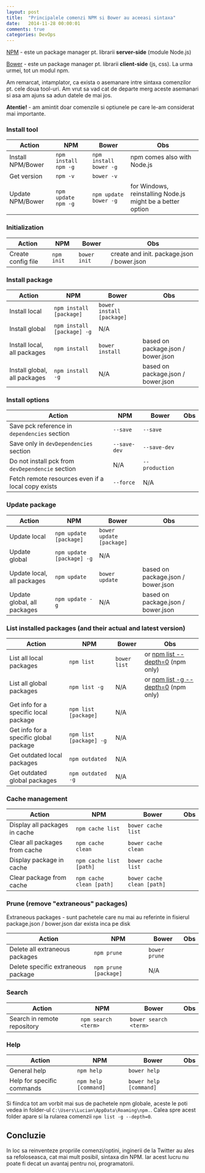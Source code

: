 ```yaml
---
layout: post
title:  "Principalele comenzi NPM si Bower au aceeasi sintaxa"
date:   2014-11-28 00:00:01
comments: true
categories: DevOps
---
```


[NPM](https://www.npmjs.org/) - este un package manager pt. librarii **server-side** (module Node.js)

[Bower](http://bower.io/) - este un package manager pt. librarii **client-side** (js, css). La urma urmei, tot un modul npm.

Am remarcat, intamplator, ca exista o asemanare intre sintaxa comenzilor pt. cele doua tool-uri. Am vrut sa vad cat de departe merg aceste asemanari si asa am ajuns sa adun datele de mai jos.

**Atentie!** - am amintit doar comenzile si optiunele pe care le-am considerat mai importante.

### Install tool ###

| Action | NPM | Bower | Obs |
| -------| --- | ----- | --- |
| Install NPM/Bower | `npm install npm -g` | `npm install bower -g` | npm comes also with Node.js |
| Get version | `npm -v `| `bower -v` | |
| Update NPM/Bower | `npm update npm -g` | `npm update bower -g` | for Windows, reinstalling Node.js might be a better option |

### Initialization ###

| Action | NPM | Bower | Obs |
| ------ | --- | ----- | --- |
| Create config file | `npm init` | `bower init` | create and init. package.json / bower.json |

### Install package ###

| Action | NPM | Bower | Obs |
| ------ | --- | ----- | --- |
| Install local | `npm install [package]` | `bower install [package]` | |
| Install global | `npm install [package] -g` | N/A | |
| Install local, all packages | `npm install` | `bower install` | based on package.json / bower.json |
| Install global, all packages | `npm install -g` | N/A | based on package.json / bower.json |

### Install options ###

| Action | NPM | Bower | Obs |
| ------ | --- | ----- | --- |
| Save pck reference in `dependencies` section | `--save` | `--save` | |
| Save only in `devDependencies` section | `--save-dev` | `--save-dev` | |
| Do not install pck from `devDependencie` section | N/A | `--production` | |
| Fetch remote resources even if a local copy exists | `--force` | N/A | |

### Update package ###

| Action | NPM | Bower | Obs |
| ------ | --- | ----- | --- |
| Update local | `npm update [package]` | `bower update [package]` | |
| Update global | `npm update [package] -g` | N/A | |
| Update local, all packages | `npm update` | `bower update` | based on package.json / bower.json |
| Update global, all packages | `npm update -g` | N/A | based on package.json / bower.json |


### List installed packages (and their actual and latest version) ###

| Action | NPM | Bower | Obs |
| ------ | --- | ----- | --- |
| List all local packages | `npm list` | `bower list` | or [npm list --depth=0](http://stackoverflow.com/a/16704412/2726725) (npm only) |
| List all global packages | `npm list -g` | N/A | or [npm list -g --depth=0](http://stackoverflow.com/a/16704412/2726725) (npm only) |
| Get info for a specific local package | `npm list [package]` | N/A | |
| Get info for a specific global package | `npm list [package] -g` | N/A | |
| Get outdated local packages | `npm outdated` | N/A | |
| Get outdated global packages | `npm outdated -g` | N/A | |

### Cache management ###

| Action | NPM | Bower | Obs |
| ------ | --- | ----- | --- |
| Display all packages in cache | `npm cache list` | `bower cache list` | |
| Clear all packages from cache | `npm cache clean` | `bower cache clean` | |
| Display package in cache | `npm cache list [path]` | `bower cache list` | |
| Clear package from cache | `npm cache clean [path]` | `bower cache clean [path]` | |


### Prune (remove "extraneous" packages) ###

Extraneous packages - sunt pachetele care nu mai au referinte in fisierul package.json / bower.json dar exista inca pe disk

| Action | NPM | Bower | Obs |
| ------ | --- | ----- | --- |
| Delete all extraneous packages | `npm prune` | `bower prune` | |
| Delete specific extraneous package | `npm prune [package]` | N/A | |

### Search ###

| Action | NPM | Bower | Obs |
| ------ | --- | ----- | --- |
| Search in remote repository | `npm search <term>` | `bower search <term>` | |

### Help ###

| Action | NPM | Bower | Obs |
| ------ | --- | ----- | --- |
| General help | `npm help` | `bower help` | |
| Help for specific commands| `npm help [command]` | `bower help [command]` | |

Si fiindca tot am vorbit mai sus de pachetele npm globale, aceste le poti vedea in folder-ul `C:\Users\Lucian\AppData\Roaming\npm.`. Calea spre acest folder apare si la rularea comenzii `npm list -g --depth=0`.



## Concluzie ##

In loc sa reinventeze propriile comenzi/optini, inginerii de la Twitter au ales sa refoloseasca, cat mai mult posibil, sintaxa din NPM. Iar acest lucru nu poate fi decat un avantaj pentru noi, programatorii.


